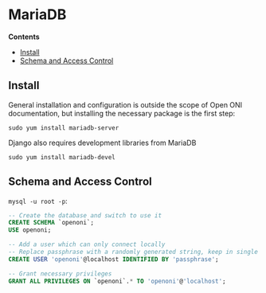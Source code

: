 # MariaDB

**Contents**

- [Install](#install)
- [Schema and Access Control](#schema-and-access-control)

## Install

General installation and configuration is outside the scope of Open ONI
documentation, but installing the necessary package is the first step:

`sudo yum install mariadb-server`

Django also requires development libraries from MariaDB

`sudo yum install mariadb-devel`


## Schema and Access Control
`mysql -u root -p`:

```sql
-- Create the database and switch to use it
CREATE SCHEMA `openoni`;
USE openoni;

-- Add a user which can only connect locally
-- Replace passphrase with a randomly generated string, keep in single quotes
CREATE USER 'openoni'@localhost IDENTIFIED BY 'passphrase';

-- Grant necessary privileges
GRANT ALL PRIVILEGES ON `openoni`.* TO 'openoni'@'localhost';
```
